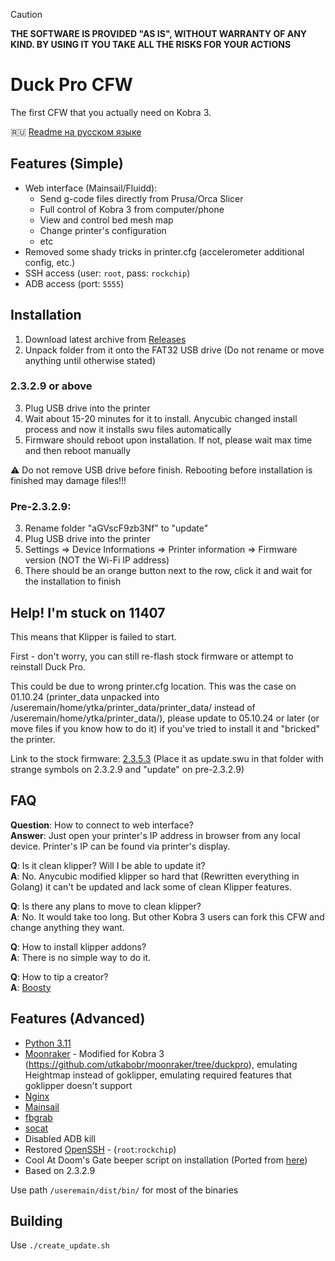 > [!CAUTION]
> **THE SOFTWARE IS PROVIDED "AS IS", WITHOUT WARRANTY OF ANY KIND. BY USING IT YOU TAKE ALL THE RISKS FOR YOUR ACTIONS**

# Duck Pro CFW

The first CFW that you actually need on Kobra 3.

:ru: [Readme на русском языке](./README.ru.md)

## Features (Simple)

- Web interface (Mainsail/Fluidd):
  - Send g-code files directly from Prusa/Orca Slicer
  - Full control of Kobra 3 from computer/phone
  - View and control bed mesh map
  - Change printer's configuration
  - etc
- Removed some shady tricks in printer.cfg (accelerometer additional config, etc.)
- SSH access (user: `root`, pass: `rockchip`)
- ADB access (port: `5555`)

## Installation

1. Download latest archive from [Releases](https://github.com/utkabobr/DuckPro-Kobra3/releases/latest)
2. Unpack folder from it onto the FAT32 USB drive (Do not rename or move anything until otherwise stated)

### 2.3.2.9 or above
3. Plug USB drive into the printer
4. Wait about 15-20 minutes for it to install. Anycubic changed install process and now it installs swu files automatically
5. Firmware should reboot upon installation. If not, please wait max time and then reboot manually

:warning: Do not remove USB drive before finish. Rebooting before installation is finished may damage files!!!

### Pre-2.3.2.9:
3. Rename folder "aGVscF9zb3Nf" to "update"
4. Plug USB drive into the printer
5. Settings => Device Informations => Printer information => Firmware version (NOT the Wi-Fi IP address)
6. There should be an orange button next to the row, click it and wait for the installation to finish

## Help! I'm stuck on 11407
This means that Klipper is failed to start.

First - don't worry, you can still re-flash stock firmware or attempt to reinstall Duck Pro.

This could be due to wrong printer.cfg location. This was the case on 01.10.24 (printer_data unpacked into /useremain/home/ytka/printer_data/printer_data/ instead of /useremain/home/ytka/printer_data/), please update to 05.10.24 or later (or move files if you know how to do it) if you've tried to install it and "bricked" the printer.

Link to the stock firmware: [2.3.5.3](https://ytkab0bp.ru/Kobra3_2.3.5.3.swu) (Place it as update.swu in that folder with strange symbols on 2.3.2.9 and "update" on pre-2.3.2.9)

## FAQ

**Question**: How to connect to web interface?<br>
**Answer**: Just open your printer's IP address in browser from any local device. Printer's IP can be found via printer's display.

**Q**: Is it clean klipper? Will I be able to update it?<br>
**A**: No. Anycubic modified klipper so hard that (Rewritten everything in Golang) it can't be updated and lack some of clean Klipper features.

**Q**: Is there any plans to move to clean klipper?<br>
**A**: No. It would take too long. But other Kobra 3 users can fork this CFW and change anything they want.

**Q**: How to install klipper addons?<br>
**A**: There is no simple way to do it.

**Q**: How to tip a creator?<br>
**A**: [Boosty](https://boosty.to/ytkab0bp)

## Features (Advanced)

- [Python 3.11](https://python.org)
- [Moonraker](https://github.com/Arksine/moonraker) - Modified for Kobra 3 (https://github.com/utkabobr/moonraker/tree/duckpro), emulating Heightmap instead of goklipper, emulating required features that goklipper doesn't support
- [Nginx](https://nginx.org)
- [Mainsail](https://github.com/mainsail-crew/mainsail)
- [fbgrab](https://github.com/GunnarMonell/fbgrab)
- [socat](http://www.dest-unreach.org/socat)
- Disabled ADB kill
- Restored [OpenSSH](https://www.openssh.com) - (`root`:`rockchip`)
- Cool At Doom's Gate beeper script on installation (Ported from [here](https://github.com/robsoncouto/arduino-songs/blob/master/doom/doom.ino))
- Based on 2.3.2.9

Use path `/useremain/dist/bin/` for most of the binaries

## Building

Use `./create_update.sh`
